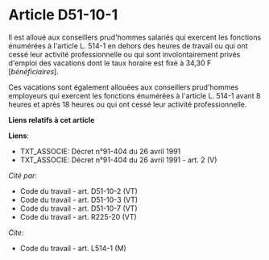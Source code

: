 # Article D51-10-1

Il est alloué aux conseillers prud'hommes salariés qui exercent les fonctions énumérées à l'article L. 514-1 en dehors des
heures de travail ou qui ont cessé leur activité professionnelle ou qui sont involontairement privés d'emploi des vacations
dont le taux horaire est fixé à 34,30 F [*bénéficiaires*].

Ces vacations sont également allouées aux conseillers prud'hommes employeurs qui exercent les fonctions énumérées à l'article
L. 514-1 avant 8 heures et après 18 heures ou qui ont cessé leur activité professionnelle.

**Liens relatifs à cet article**

**Liens**:

  - TXT_ASSOCIE: Décret n°91-404 du 26 avril 1991
  - TXT_ASSOCIE: Décret n°91-404 du 26 avril 1991 - art. 2 (V)

_Cité par_:

  - Code du travail - art. D51-10-2 (VT)
  - Code du travail - art. D51-10-3 (VT)
  - Code du travail - art. D51-10-7 (VT)
  - Code du travail - art. R225-20 (VT)

_Cite_:

  - Code du travail - art. L514-1 (M)
